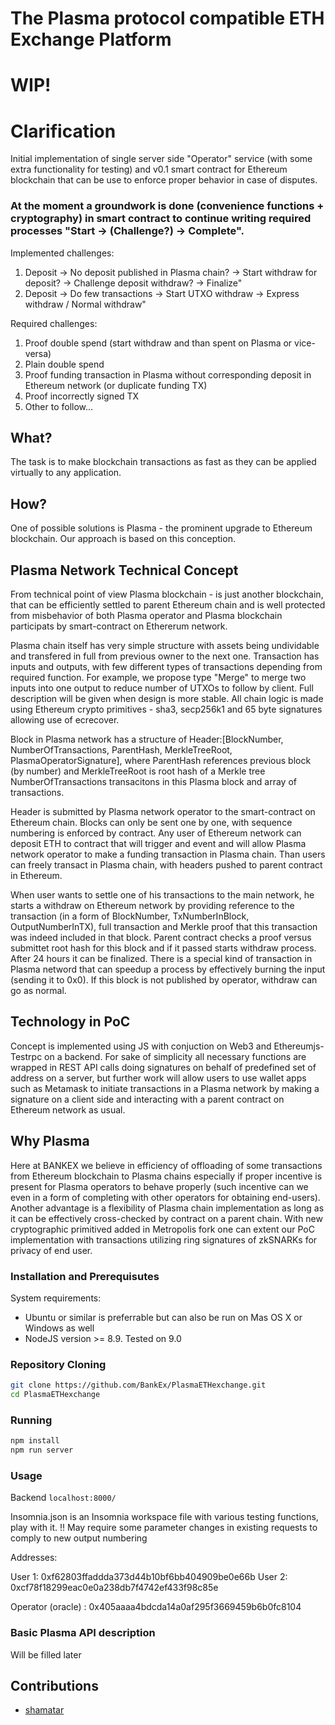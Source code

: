 # The Plasma protocol compatible ETH Exchange Platform

# WIP!

# Clarification

Initial implementation of single server side "Operator" service (with some extra functionality for testing) and v0.1 smart contract for Ethereum blockchain that can be use to enforce proper behavior in case of disputes.

### At the moment a groundwork is done (convenience functions + cryptography) in smart contract to continue writing required processes "Start -> (Challenge?) -> Complete".

Implemented challenges:

1. Deposit -> No deposit published in Plasma chain? -> Start withdraw for deposit? -> Challenge deposit withdraw? -> Finalize"
2. Deposit -> Do few transactions -> Start UTXO withdraw -> Express withdraw / Normal withdraw" 

Required challenges:
1. Proof double spend (start withdraw and than spent on Plasma or vice-versa)
2. Plain double spend 
3. Proof funding transaction in Plasma without corresponding deposit in Ethereum network (or duplicate funding TX)
4. Proof incorrectly signed TX
5. Other to follow... 


## What?

The task is to make blockchain transactions as fast as they can be applied virtually to any application.

## How?

One of possible solutions is Plasma - the prominent upgrade to Ethereum blockchain. Our approach is based on this conception.

## Plasma Network Technical Concept

From technical point of view Plasma blockchain - is just another blockchain, that can be efficiently settled to parent Ethereum chain and is well protected from misbehavior of both Plasma operator and Plasma blockchain participats by smart-contract on Ethererum network.

Plasma chain itself has very simple structure with assets being undividable and transfered in full from previous owner to the next one. Transaction has inputs and outputs, with few different types of transactions depending from required function. For example, we propose type "Merge" to merge two inputs into one output to reduce number of UTXOs to follow by client. Full description will be given when design is more stable. All chain logic is made using Ethereum crypto primitives - sha3, secp256k1 and 65 byte signatures allowing use of ecrecover.

Block in Plasma network has a structure of Header:[BlockNumber, NumberOfTransactions, ParentHash, MerkleTreeRoot, PlasmaOperatorSignature], where ParentHash references previous block (by number) and MerkleTreeRoot is root hash of a Merkle tree NumberOfTransactions transacitons in this Plasma block and array of transactions.

Header is submitted by Plasma network operator to the smart-contract on Ethereum chain. Blocks can only be sent one by one, with sequence numbering is enforced by contract. Any user of Ethereum network can deposit ETH to contract that will trigger and event and will allow Plasma network operator to make a funding transaction in Plasma chain. Than users can freely transact in Plasma chain, with headers pushed to parent contract in Ethereum.

When user wants to settle one of his transactions to the main network, he starts a withdraw on Ethereum network by providing reference to the transaction (in a form of BlockNumber, TxNumberInBlock, OutputNumberInTX), full transaction and Merkle proof that this transaction was indeed included in that block. Parent contract checks a proof versus submittet root hash for this block and if it passed starts withdraw process. After 24 hours it can be finalized. There is a special kind of transaction in Plasma netword that can speedup a process by effectively burning the input (sending it to 0x0). If this block is not published by operator, withdraw can go as normal.


## Technology in PoC

Concept is implemented using JS with conjuction on Web3 and Ethereumjs-Testrpc on a backend. For sake of simplicity all necessary functions are wrapped in REST API calls doing signatures on behalf of predefined set of address on a server, but further work will allow users to use wallet apps such as Metamask to initiate transactions in a Plasma network by making a signature on a client side and interacting with a parent contract on Ethereum network as usual.

## Why Plasma

Here at BANKEX we believe in efficiency of offloading of some transactions from Ethereum blockchain to Plasma chains especially if proper incentive is present for Plasma operators to behave properly (such incentive can we even in a form of completing with other operators for obtaining end-users). Another advantage is a flexibility of Plasma chain implementation as long as it can be effectively cross-checked by contract on a parent chain. With new cryptographic primitived added in Metropolis fork one can extent our PoC implementation with transactions utilizing ring signatures of zkSNARKs for privacy of end user.

### Installation and Prerequisutes

System requirements:

* Ubuntu or similar is preferrable but can also be run on Mas OS X or Windows as well
* NodeJS version >= 8.9. Tested on 9.0

### Repository Cloning

```bash
git clone https://github.com/BankEx/PlasmaETHexchange.git
cd PlasmaETHexchange
```

### Running

```bash
npm install
npm run server
```

### Usage

Backend ```localhost:8000/```

Insomnia.json is an Insomnia workspace file with various testing functions, play with it.
!! May require some parameter changes in existing requests to comply to new output numbering

Addresses:

User 1: 0xf62803ffaddda373d44b10bf6bb404909be0e66b
User 2: 0xcf78f18299eac0e0a238db7f4742ef433f98c85e

Operator (oracle) : 0x405aaaa4bdcda14a0af295f3669459b6b0fc8104

### Basic Plasma API description

Will be filled later

## Contributions

* [shamatar](https://github.com/shamatar)


